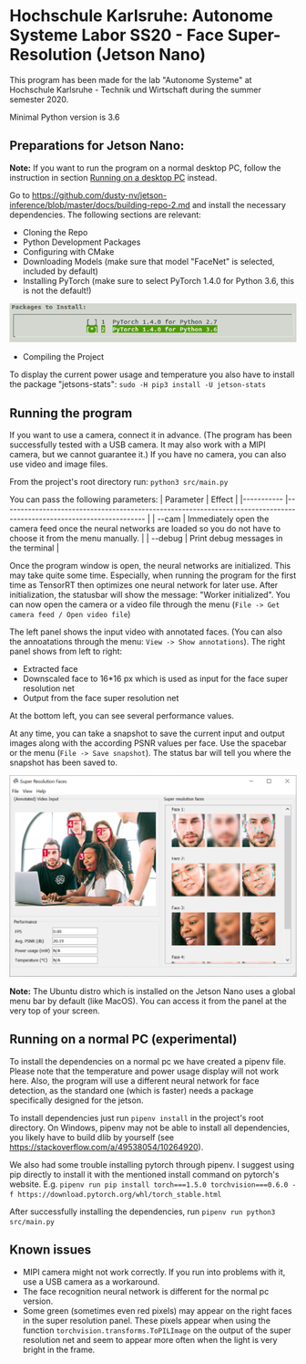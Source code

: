 # Hochschule Karlsruhe: Autonome Systeme Labor SS20 - Face Super-Resolution (Jetson Nano)

This program has been made for the lab "Autonome Systeme" at Hochschule Karlsruhe - Technik und Wirtschaft during the summer semester 2020.

Minimal Python version is 3.6

## Preparations for Jetson Nano:

**Note:** If you want to run the program on a normal desktop PC, follow the instruction in section [Running on a desktop PC](#running-on-a-normal-PC-experimental) instead.

Go to https://github.com/dusty-nv/jetson-inference/blob/master/docs/building-repo-2.md and install the necessary dependencies. The following sections are relevant:
* Cloning the Repo
* Python Development Packages
* Configuring with CMake
* Downloading Models (make sure that model "FaceNet" is selected, included by default)
* Installing PyTorch (make sure to select PyTorch 1.4.0 for Python 3.6, this is not the default!)

![Screenshot PyTorch installer](https://github.com/Tummerhore/face-super-resolution/blob/master/readme_images/ScreenshotPytorchInstallation.png?raw=true)

* Compiling the Project

To display the current power usage and temperature you also have to install the package "jetsons-stats": `sudo -H pip3 install -U jetson-stats`

## Running the program

If you want to use a camera, connect it in advance. (The program has been successfully tested with a USB camera. It may also work with a MIPI camera, but we cannot guarantee it.) If you have no camera, you can also use video and image files.

From the project's root directory run: `python3 src/main.py`

You can pass the following parameters:
| Parameter   | Effect                                                                                                                |
|-----------	|---------------------------------------------------------------------------------------------------------------------	|
| --cam     	| Immediately open the camera feed once the neural networks are loaded so you do not have to choose it from the menu manually. 	|
| --debug   	| Print debug messages in the terminal                                                                                	|

Once the program window is open, the neural networks are initialized. This may take quite some time. Especially, when running the program for the first time as TensorRT then optimizes one neural network for later use. After initialization, the statusbar will show the message: "Worker initialized". You can now open the camera or a video file through the menu (`File -> Get camera feed / Open video file`)

The left panel shows the input video with annotated faces. (You can also the annoatations through the menu: `View -> Show annotations`). The right panel shows from left to right:
* Extracted face
* Downscaled face to 16*16 px which is used as input for the face super resolution net
* Output from the face super resolution net

At the bottom left, you can see several performance values.

At any time, you can take a snapshot to save the current input and output images along with the according PSNR values per face. Use the spacebar or the menu (`File -> Save snapshot`). The status bar will tell you where the snapshot has been saved to.

![Screenshot Program](https://github.com/Tummerhore/face-super-resolution/blob/master/readme_images/ScreenshotProgram.png?raw=true)

**Note:** The Ubuntu distro which is installed on the Jetson Nano uses a global menu bar by default (like MacOS). You can access it from the panel at the very top of your screen.

## Running on a normal PC (experimental)

To install the dependencies on a normal pc we have created a pipenv file. Please note that the temperature and power usage display will not work here. Also, the program will use a different neural network for face detection, as the standard one (which is faster) needs a package specifically designed for the jetson.

To install dependencies just run `pipenv install` in the project's root directory. On Windows, pipenv may not be able to install all dependencies, you likely have to build dlib by yourself (see https://stackoverflow.com/a/49538054/10264920).

We also had some trouble installing pytorch through pipenv. I suggest using pip directly to install it with the mentioned install command on pytorch's website. E.g. `pipenv run pip install torch===1.5.0 torchvision===0.6.0 -f https://download.pytorch.org/whl/torch_stable.html`

After successfully installing the dependencies, run `pipenv run python3 src/main.py`

## Known issues

* MIPI camera might not work correctly. If you run into problems with it, use a USB camera as a workaround.
* The face recognition neural network is different for the normal pc version.
* Some green (sometimes even red pixels) may appear on the right faces in the super resolution panel. These pixels appear when using the function `torchvision.transforms.ToPILImage` on the output of the super resolution net and seem to appear more often when the light is very bright in the frame.
